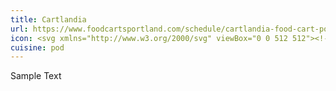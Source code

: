 ```yaml
---
title: Cartlandia
url: https://www.foodcartsportland.com/schedule/cartlandia-food-cart-pod
icon: <svg xmlns="http://www.w3.org/2000/svg" viewBox="0 0 512 512"><!--! Font Awesome Pro 6.1.1 by @fontawesome - https://fontawesome.com License - https://fontawesome.com/license (Commercial License) Copyright 2022 Fonticons, Inc. --><path d="M0 80C0 35.82 35.82 0 80 0H432C476.2 0 512 35.82 512 80V368C512 394.2 499.4 417.4 480 432V480C480 497.7 465.7 512 448 512H416C398.3 512 384 497.7 384 480V448H128V480C128 497.7 113.7 512 96 512H64C46.33 512 32 497.7 32 480V432C12.57 417.4 0 394.2 0 368V80zM129.9 152.2L112 224H400L382.1 152.2C378.5 137.1 365.7 128 351 128H160.1C146.3 128 133.5 137.1 129.9 152.2H129.9zM96 288C78.33 288 64 302.3 64 320C64 337.7 78.33 352 96 352C113.7 352 128 337.7 128 320C128 302.3 113.7 288 96 288zM416 352C433.7 352 448 337.7 448 320C448 302.3 433.7 288 416 288C398.3 288 384 302.3 384 320C384 337.7 398.3 352 416 352z"/></svg>
cuisine: pod
---
```

Sample Text